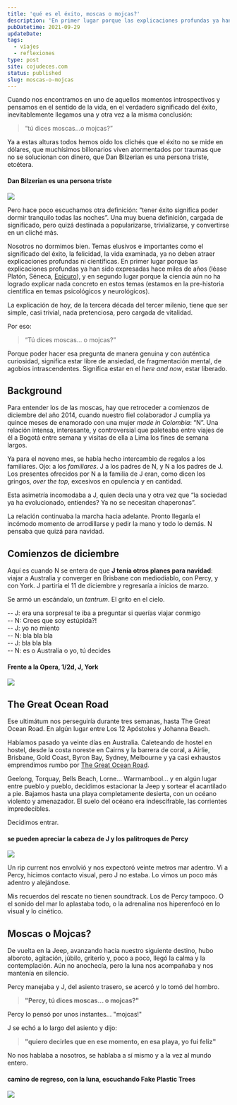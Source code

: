 ```yaml
---
title: 'qué es el éxito, moscas o mojcas?'
description: 'En primer lugar porque las explicaciones profundas ya han sido expresadas hace miles de años (léase Platón, Séneca, Epicuro)'
pubDatetime: 2021-09-29
updateDate: 
tags:
  - viajes
  - reflexiones
type: post
site: cojudeces.com
status: published
slug: moscas-o-mojcas
---
```


Cuando nos encontramos en uno de aquellos momentos introspectivos y pensamos en el sentido de la vida, en el verdadero significado del éxito, inevitablemente llegamos una y otra vez a la misma conclusión: 

> “tú dices moscas...o mojcas?”

Ya a estas alturas todos hemos oído los clichés que el éxito no se mide en dólares, que muchísimos billonarios viven atormentados por traumas que no se solucionan con dinero, que Dan Bilzerian es una persona triste, etcétera.

#### Dan Bilzerian es una persona triste
![](../../assets/images/2021/2021-09-Dan-B.png)

Pero hace poco escuchamos otra definición: “tener éxito significa poder dormir tranquilo todas las noches”. Una muy buena definición, cargada de significado, pero quizá destinada a popularizarse, trivializarse, y convertirse en un cliché más.

Nosotros no dormimos bien. Temas elusivos e importantes como el significado del éxito, la felicidad, la vida examinada, ya no deben atraer explicaciones profundas ni científicas. En primer lugar porque las explicaciones profundas ya han sido expresadas hace miles de años (léase Platón, Séneca, [Epicuro](https://es.wikipedia.org/wiki/Epicuro)), y en segundo lugar porque la ciencia aún no ha logrado explicar nada concreto en estos temas (estamos en la pre-historia científica en temas psicológicos y neurológicos).

La explicación de hoy, de la tercera década del tercer milenio, tiene que ser simple, casi trivial, nada pretenciosa, pero cargada de vitalidad.

Por eso:

> “Tú dices moscas... o mojcas?”

Porque poder hacer esa pregunta de manera genuina y con auténtica curiosidad, significa estar libre de ansiedad, de fragmentación mental, de agobios intrascendentes. Significa estar en el *here and now*, estar liberado.

## Background

Para entender los de las moscas, hay que retroceder a comienzos de diciembre del año 2014, cuando nuestro fiel colaborador J cumplía ya quince meses de enamorado con una mujer *made in Colombia*: “N”. Una relación intensa, interesante, y controversial que paleteaba entre viajes de él a Bogotá entre semana y visitas de ella a Lima los fines de semana largos.

Ya para el noveno mes, se había hecho intercambio de regalos a los familiares. Ojo: a los *familiares*. J a los padres de N, y N a los padres de J. Los presentes ofrecidos por N a la familia de J eran, como dicen los gringos, *over the top*, excesivos en opulencia y en cantidad.

Esta asimetría incomodaba a J, quien decía una y otra vez que “la sociedad ya ha evolucionado, entiendes? Ya no se necesitan chaperonas”.

La relación continuaba la marcha hacia adelante. Pronto llegaría el incómodo momento de arrodillarse y pedir la mano y todo lo demás. N pensaba que quizá para navidad.

## Comienzos de diciembre

Aquí es cuando N se entera de que **J tenía otros planes para navidad**: viajar a Australia y converger en Brisbane con mediodiablo, con Percy, y con York. J partiría el 11 de diciembre y regresaría a inicios de marzo.

Se armó un escándalo, un *tantrum*. El grito en el cielo.

-- J: era una sorpresa! te iba a preguntar si querías viajar conmigo  
-- N: Crees que soy estúpida?!  
-- J: yo no miento  
-- N: bla bla bla  
-- J: bla bla bla  
-- N: es o Australia o yo, tú decides

#### Frente a la Opera, 1/2d, J, York
![](../../assets/images/2021/2021-09-Australia-0161.jpeg)

## The Great Ocean Road

Ese ultimátum nos perseguiría durante tres semanas, hasta The Great Ocean Road. En algún lugar entre Los 12 Apóstoles y Johanna Beach.

Habíamos pasado ya veinte días en Australia. Caleteando de hostel en hostel, desde la costa noreste en Cairns y la barrera de coral, a Airlie, Brisbane, Gold Coast, Byron Bay, Sydney, Melbourne y ya casi exhaustos emprendimos rumbo por [The Great Ocean Road](https://youtu.be/K3QdYOl1AJU).

Geelong, Torquay, Bells Beach, Lorne... Warrnambool... y en algún lugar entre pueblo y pueblo, decidimos estacionar la Jeep y sortear el acantilado a pie. Bajamos hasta una playa completamente desierta, con un océano violento y amenazador. El suelo del océano era indescifrable, las corrientes impredecibles.

Decidimos entrar.

#### se pueden apreciar la cabeza de J y los palitroques de Percy
![](../../assets/images/2021/2021-09-Australia-0480.jpeg)

Un rip current nos envolvió y nos expectoró veinte metros mar adentro. Vi a Percy, hicimos contacto visual, pero J no estaba. Lo vimos un poco más adentro y alejándose.

Mis recuerdos del rescate no tienen soundtrack. Los de Percy tampoco. O el sonido del mar lo aplastaba todo, o la adrenalina nos hiperenfocó en lo visual y lo cinético.

## Moscas o Mojcas?

De vuelta en la Jeep, avanzando hacia nuestro siguiente destino, hubo alboroto, agitación, júbilo, griterío y, poco a poco, llegó la calma y la contemplación. Aún no anochecía, pero la luna nos acompañaba y nos mantenía en silencio.

Percy manejaba y J, del asiento trasero, se acercó y lo tomó del hombro.

> **"Percy, tú dices moscas... o mojcas?"**

Percy lo pensó por unos instantes... "mojcas!"

J se echó a lo largo del asiento y dijo:

> **"quiero decirles que en ese momento, en esa playa, yo fui feliz"**

No nos hablaba a nosotros, se hablaba a sí mismo y a la vez al mundo entero.

#### camino de regreso, con la luna, escuchando Fake Plastic Trees
![](../../assets/images/2021/2021-09-The-Moon-0001.jpeg)